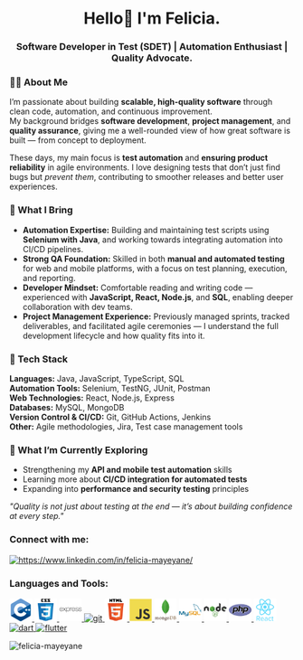 
<h1 align="center">Hello👋  I'm Felicia. </h1>
<h3 align="center">   Software Developer in Test (SDET) | Automation Enthusiast | Quality Advocate. </h3>


### 👩‍💻 About Me  
I’m passionate about building **scalable, high-quality software** through clean code, automation, and continuous improvement.  
My background bridges **software development**, **project management**, and **quality assurance**, giving me a well-rounded view of how great software is built — from concept to deployment.  

These days, my main focus is **test automation** and **ensuring product reliability** in agile environments. I love designing tests that don’t just find bugs but *prevent them*, contributing to smoother releases and better user experiences.  



### 🧠 What I Bring
- **Automation Expertise:** Building and maintaining test scripts using **Selenium with Java**, and working towards integrating automation into CI/CD pipelines.  
- **Strong QA Foundation:** Skilled in both **manual and automated testing** for web and mobile platforms, with a focus on test planning, execution, and reporting.  
- **Developer Mindset:** Comfortable reading and writing code — experienced with **JavaScript, React, Node.js**, and **SQL**, enabling deeper collaboration with dev teams.  
- **Project Management Experience:** Previously managed sprints, tracked deliverables, and facilitated agile ceremonies — I understand the full development lifecycle and how quality fits into it.  


### 🧰 Tech Stack
**Languages:** Java, JavaScript, TypeScript, SQL  
**Automation Tools:** Selenium, TestNG, JUnit, Postman  
**Web Technologies:** React, Node.js, Express  
**Databases:** MySQL, MongoDB  
**Version Control & CI/CD:** Git, GitHub Actions, Jenkins  
**Other:** Agile methodologies, Jira, Test case management tools  


### 🌱 What I’m Currently Exploring
- Strengthening my **API and mobile test automation** skills  
- Learning more about **CI/CD integration for automated tests**  
- Expanding into **performance and security testing** principles  



 *"Quality is not just about testing at the end — it’s about building confidence at every step."*



<h3 align="left">Connect with me:</h3>
<p align="left">
<a href="https://linkedin.com/in/https://www.linkedin.com/in/felicia-mayeyane/" target="blank"><img align="center" src="https://raw.githubusercontent.com/rahuldkjain/github-profile-readme-generator/master/src/images/icons/Social/linked-in-alt.svg" alt="https://www.linkedin.com/in/felicia-mayeyane/" height="30" width="40" /></a>
</p>

<h3 align="left">Languages and Tools:</h3>
<p align="left"> <a href="https://www.w3schools.com/cpp/" target="_blank" rel="noreferrer"> <img src="https://raw.githubusercontent.com/devicons/devicon/master/icons/cplusplus/cplusplus-original.svg" alt="cplusplus" width="40" height="40"/> </a> <a href="https://www.w3schools.com/css/" target="_blank" rel="noreferrer"> <img src="https://raw.githubusercontent.com/devicons/devicon/master/icons/css3/css3-original-wordmark.svg" alt="css3" width="40" height="40"/> </a> <a href="https://expressjs.com" target="_blank" rel="noreferrer"> <img src="https://raw.githubusercontent.com/devicons/devicon/master/icons/express/express-original-wordmark.svg" alt="express" width="40" height="40"/> </a> <a href="https://git-scm.com/" target="_blank" rel="noreferrer"> <img src="https://www.vectorlogo.zone/logos/git-scm/git-scm-icon.svg" alt="git" width="40" height="40"/> </a>  <a href="https://www.w3.org/html/" target="_blank" rel="noreferrer"> <img src="https://raw.githubusercontent.com/devicons/devicon/master/icons/html5/html5-original-wordmark.svg" alt="html5" width="40" height="40"/> </a> <a href="https://developer.mozilla.org/en-US/docs/Web/JavaScript" target="_blank" rel="noreferrer"> <img src="https://raw.githubusercontent.com/devicons/devicon/master/icons/javascript/javascript-original.svg" alt="javascript" width="40" height="40"/> </a> <a href="https://www.mongodb.com/" target="_blank" rel="noreferrer"> <img src="https://raw.githubusercontent.com/devicons/devicon/master/icons/mongodb/mongodb-original-wordmark.svg" alt="mongodb" width="40" height="40"/> </a> <a href="https://www.mysql.com/" target="_blank" rel="noreferrer"> <img src="https://raw.githubusercontent.com/devicons/devicon/master/icons/mysql/mysql-original-wordmark.svg" alt="mysql" width="40" height="40"/> </a> <a href="https://nodejs.org" target="_blank" rel="noreferrer"> <img src="https://raw.githubusercontent.com/devicons/devicon/master/icons/nodejs/nodejs-original-wordmark.svg" alt="nodejs" width="40" height="40"/> </a> <a href="https://www.php.net" target="_blank" rel="noreferrer"> <img src="https://raw.githubusercontent.com/devicons/devicon/master/icons/php/php-original.svg" alt="php" width="40" height="40"/> </a> <a href="https://reactjs.org/" target="_blank" rel="noreferrer"> <img src="https://raw.githubusercontent.com/devicons/devicon/master/icons/react/react-original-wordmark.svg" alt="react" width="40" height="40"/> </a>  <a href="https://dart.dev" target="_blank" rel="noreferrer"> <img src="https://www.vectorlogo.zone/logos/dartlang/dartlang-icon.svg" alt="dart" width="40" height="40"/> </a> <a href="https://flutter.dev" target="_blank" rel="noreferrer"> <img src="https://www.vectorlogo.zone/logos/flutterio/flutterio-icon.svg" alt="flutter" width="40" height="40"/> </a> </p>
</p>

<p><img align="center" src="https://github-readme-stats.vercel.app/api/top-langs?username=felicia-mayeyane&show_icons=true&locale=en&layout=compact" alt="felicia-mayeyane" /></p>
